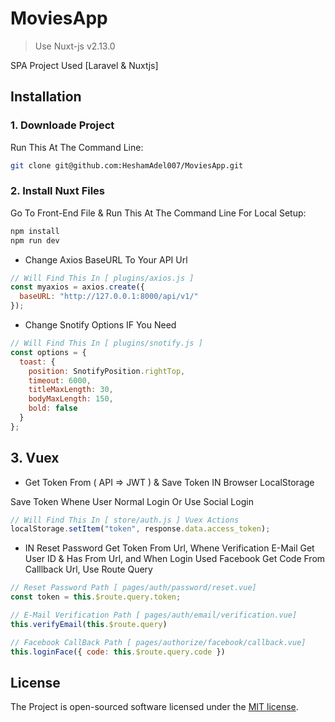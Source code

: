 # MoviesApp
> Use Nuxt-js v2.13.0

SPA Project Used [Laravel & Nuxtjs]

## Installation

### 1. Downloade Project
Run This At The Command Line:
```bash
git clone git@github.com:HeshamAdel007/MoviesApp.git
```

### 2. Install Nuxt Files
Go To Front-End File & Run This At The Command Line For Local Setup:
```bash
npm install
npm run dev
```
- Change Axios BaseURL To Your API Url
```js
// Will Find This In [ plugins/axios.js ]
const myaxios = axios.create({
  baseURL: "http://127.0.0.1:8000/api/v1/"
});
```
- Change Snotify Options IF You Need
```js
// Will Find This In [ plugins/snotify.js ]
const options = {
  toast: {
    position: SnotifyPosition.rightTop,
    timeout: 6000,
    titleMaxLength: 30,
    bodyMaxLength: 150,
    bold: false
  }
};
```

## 3. Vuex

- Get Token From ( API => JWT ) & Save Token IN Browser LocalStorage

Save Token Whene User Normal Login Or Use Social Login
```js
// Will Find This In [ store/auth.js ] Vuex Actions
localStorage.setItem("token", response.data.access_token);
```
- IN Reset Password Get Token From Url, Whene Verification E-Mail Get User ID & Has From Url, and When Login Used Facebook Get Code From Calllback Url, Use Route Query
```js
// Reset Password Path [ pages/auth/password/reset.vue]
const token = this.$route.query.token;

// E-Mail Verification Path [ pages/auth/email/verification.vue]
this.verifyEmail(this.$route.query)

// Facebook CallBack Path [ pages/authorize/facebook/callback.vue]
this.loginFace({ code: this.$route.query.code })
```

## License

The Project is open-sourced software licensed under the [MIT license](https://opensource.org/licenses/MIT).
